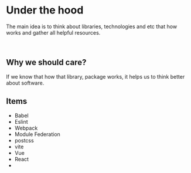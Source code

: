 # Under the hood

The main idea is to think about libraries, technologies and etc that how works and gather all helpful resources.

<br />

## Why we should care?
If we know that how that library, package works, it helps us to think better about software.

## Items

* Babel
* Eslint
* Webpack
* Module Federation
* postcss
* vite
* Vue
* React
* 